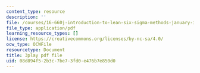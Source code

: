 ```yaml
---
content_type: resource
description: ''
file: /courses/16-660j-introduction-to-lean-six-sigma-methods-january-iap-2012/08d894f52b3c7be73fd0e476b7e850d0_Swo3Lvw7ivg.pdf
file_type: application/pdf
learning_resource_types: []
license: https://creativecommons.org/licenses/by-nc-sa/4.0/
ocw_type: OCWFile
resourcetype: Document
title: 3play pdf file
uid: 08d894f5-2b3c-7be7-3fd0-e476b7e850d0
---
```

